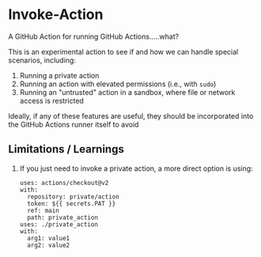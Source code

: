 # Invoke-Action

A GitHub Action for running GitHub Actions.....what?

This is an experimental action to see if and how we can handle special scenarios, including:

1. Running a private action
2. Running an action with elevated permissions (i.e., with `sudo`)
3. Running an "untrusted" action in a sandbox, where file or network access is restricted

Ideally, if any of these features are useful, they should be incorporated into the GitHub Actions runner
itself to avoid 

## Limitations / Learnings

1. If you just need to invoke a private action, a more direct option is using:

   ```
   uses: actions/checkout@v2
   with:
     repository: private/action
     token: ${{ secrets.PAT }}
     ref: main
     path: private_action
   uses: ./private_action
   with:
     arg1: value1
     arg2: value2
   ```
